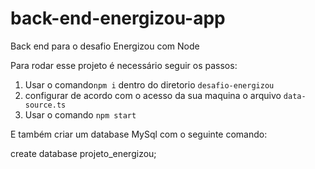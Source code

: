 # back-end-energizou-app
Back end para o desafio Energizou com Node

Para rodar esse projeto é necessário seguir os passos:

1. Usar o comando`npm i` dentro do diretorio `desafio-energizou`
2. configurar de acordo com o acesso da sua maquina o arquivo `data-source.ts`
3. Usar o comando `npm start`

E também criar um database MySql com o seguinte comando:

create database projeto_energizou;
